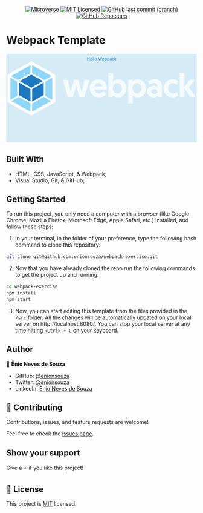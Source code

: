 <p align="center">
  <a href="https://www.microverse.org/">
    <img alt="Microverse" src="https://img.shields.io/badge/-Microverse-blueviolet?style=flat-square">
  </a>
  <a href="https://github.com/enionsouza/webpack-exercise/blob/main/LICENSE">
    <img alt="MIT Licensed" src="https://img.shields.io/github/license/enionsouza/webpack-exercise?style=flat-square">
  </a>
  <a href="https://github.com/enionsouza/webpack-exercise">
    <img alt="GitHub last commit (branch)" src="https://img.shields.io/github/last-commit/enionsouza/webpack-exercise/main?color=blue&style=flat-square">
  </a>
  <a href="https://github.com/enionsouza/webpack-exercise">
    <img alt="GitHub Repo stars" src="https://img.shields.io/github/stars/enionsouza/webpack-exercise?color=cyan&label=%E2%98%85%20stars%20&style=flat-square">
  </a>
</p>

# Webpack Template

<p align="center">
    <img alt="Screenshot" src="./docs/Screenshot.png" width="700">
</p>

## Built With

- HTML, CSS, JavaScript, & Webpack;
- Visual Studio, Git, & GitHub;

## Getting Started

To run this project, you only need a computer with a browser (like Google Chrome, Mozilla Firefox, Microsoft Edge, Apple Safari, etc.) installed, and follow these steps:

1. In your terminal, in the folder of your preference, type the following bash command to clone this repository:

```sh
git clone git@github.com:enionsouza/webpack-exercise.git
```

2. Now that you have already cloned the repo run the following commands to get the project up and running:
```sh
cd webpack-exercise
npm install
npm start
```

3. Now, you can start editing this template from the files provided in the `/src` folder. All the changes will be automatically updated on your local server on http://localhost:8080/. You can stop your local server at any time hitting `<Ctrl> + C` on your keyboard.

## Author

👤 **Ênio Neves de Souza**

- GitHub: [@enionsouza](https://github.com/enionsouza)
- Twitter: [@enionsouza](https://twitter.com/enionsouza)
- LinkedIn: [Enio Neves de Souza](https://www.linkedin.com/in/enio-neves-de-souza/)

## 🤝 Contributing

Contributions, issues, and feature requests are welcome!

Feel free to check the [issues page](https://github.com/enionsouza/webpack-exercise/issues).

## Show your support

Give a ⭐️ if you like this project!

## 📝 License

This project is [MIT](./LICENSE) licensed.

